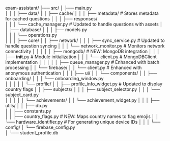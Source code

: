 exam-assistant/
├── src/
│   ├── main.py                
│   │
│   ├── data/
│   │   ├── cache/
│   │   │   ├── metadata/       # Stores metadata for cached questions
│   │   │   ├── responses/      
│   │   │   └── cache_manager.py # Updated to handle questions with assets
│   │   ├── database/
│   │   │   ├── models.py      
│   │   │   └── operations.py  
│   │
│   ├── core/
│   │   ├── network/
│   │   │   ├── sync_service.py        # Updated to handle question syncing
│   │   │   └── network_monitor.py     # Monitors network connectivity
│   │   │
│   │   ├── mongodb/                   # NEW: MongoDB integration
│   │   │   ├── __init__.py            # Module initialization
│   │   │   └── client.py              # MongoDBClient implementation
│   │   │
│   │   ├── queue_manager.py           # Enhanced with batch processing
│   │   └── firebase/
│   │       └── client.py              # Enhanced with anonymous authentication
│   │
│   ├── ui/
│   │   └── components/
│   │       ├── onboarding/
│   │       │   └── onboarding_window.py  
│   │       │
│   │       └── profile/
│   │           ├── profile_info_widget.py # Updated to display country flags
│   │           ├── subjects/
│   │           │   ├── subject_selector.py 
│   │           │   └── subject_card.py     
│   │           │
│   │           └── achievements/
│   │               └── achievement_widget.py 
│   │
│   ├── utils/
│   │   ├── db.py              
│   │   ├── constants.py        
│   │   ├── country_flags.py    # NEW: Maps country names to flag emojis
│   │   └── hardware_identifier.py  # For generating unique device IDs
│   │
│   └── config/
│       └── firebase_config.py  
│
└── student_profile.db         